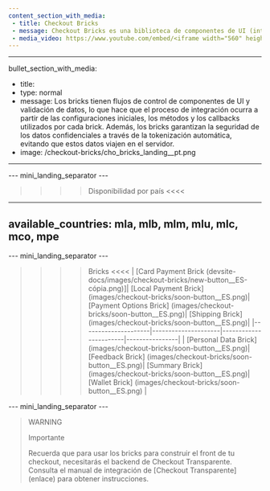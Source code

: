 ```yaml
---
content_section_with_media: 
 - title: Checkout Bricks
 - message: Checkout Bricks es una biblioteca de componentes de UI (interfaz de usuario) que tiene como objetivo permitir la integración client-side del Checkout Transparente de forma modular a través de estructuras configurables, seguras y con una integración simplificada y unificada.
 - media_video: https://www.youtube.com/embed/<iframe width="560" height="315" src="https://www.youtube.com/embed/jv9oCydWV78" title="YouTube video player" frameborder="0" allow="accelerometer; autoplay; clipboard-write; encrypted-media; gyroscope; picture-in-picture" allowfullscreen></iframe>
---
```


---
bullet_section_with_media: 
 - title: 
 - type: normal
 - message: Los bricks tienen flujos de control de componentes de UI y validación de datos, lo que hace que el proceso de integración ocurra a partir de las configuraciones iniciales, los métodos y los callbacks utilizados por cada brick. Además, los bricks garantizan la seguridad de los datos confidenciales a través de la tokenización automática, evitando que estos datos viajen en el servidor.
 - image: /checkout-bricks/cho_bricks_landing__pt.png
---

--- mini_landing_separator ---

>>>> Disponibilidad por país <<<<
---
available_countries: mla, mlb, mlm, mlu, mlc, mco, mpe
---

--- mini_landing_separator ---

>>>> Bricks <<<<
| [Card Payment Brick (devsite-docs/images/checkout-bricks/new-button__ES-cópia.png)]| [Local Payment Brick] (images/checkout-bricks/soon-button__ES.png)| [Payment Options Brick] (images/checkout-bricks/soon-button__ES.png)| [Shipping Brick] (images/checkout-bricks/soon-button__ES.png)|
|---------------------|---------------------|-----------------------|----------------|
| [Personal Data Brick] (images/checkout-bricks/soon-button__ES.png)| [Feedback Brick] (images/checkout-bricks/soon-button__ES.png)| [Summary Brick] (images/checkout-bricks/soon-button__ES.png)| [Wallet  Brick] (images/checkout-bricks/soon-button__ES.png) |

--- mini_landing_separator ---

> WARNING
> 
> Importante
>
> Recuerda que para usar los bricks para construir el front de tu checkout, necesitarás el backend de Checkout Transparente. Consulta el manual de integración de [Checkout Transparente] (enlace) para obtener instrucciones.